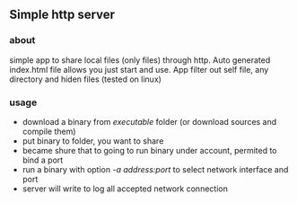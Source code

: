 ## Simple http server
### about
simple app to share local files (only files) through http. Auto generated index.html file allows you just start and use. App filter out self file, any directory and hiden files (tested on linux)

 ### usage
 + download a binary from _executable_ folder (or download sources and compile them)
 + put binary to folder, you want to share
 + became shure that to going to run binary under  account, permited to bind a port
 + run a binary with option _-a address:port_ to select network interface and port
 + server will write to log all accepted network connection